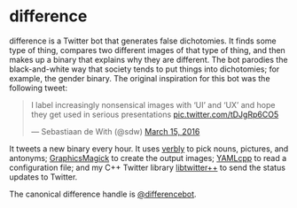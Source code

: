 # difference
difference is a Twitter bot that generates false dichotomies. It finds some type of thing, compares two different images of that type of thing, and then makes up a binary that explains why they are different. The bot parodies the black-and-white way that society tends to put things into dichotomies; for example, the gender binary. The original inspiration for this bot was the following tweet:

<blockquote class="twitter-tweet" data-lang="en"><p lang="en" dir="ltr">I label increasingly nonsensical images with ‘UI’ and ‘UX’ and hope they get used in serious presentations <a href="https://t.co/tDJgRp6CO5">pic.twitter.com/tDJgRp6CO5</a></p>&mdash; Sebastiaan de With (@sdw) <a href="https://twitter.com/sdw/status/709853249407361024?ref_src=twsrc%5Etfw">March 15, 2016</a></blockquote>

It tweets a new binary every hour. It uses [verbly](https://github.com/hatkirby/verbly) to pick nouns, pictures, and antonyms; [GraphicsMagick](http://www.graphicsmagick.org/) to create the output images; [YAMLcpp](https://github.com/jbeder/yaml-cpp) to read a configuration file; and my C++ Twitter library [libtwitter++](https://github.com/hatkirby/libtwittercpp) to send the status updates to Twitter.

The canonical difference handle is [@differencebot](https://twitter.com/differencebot).
